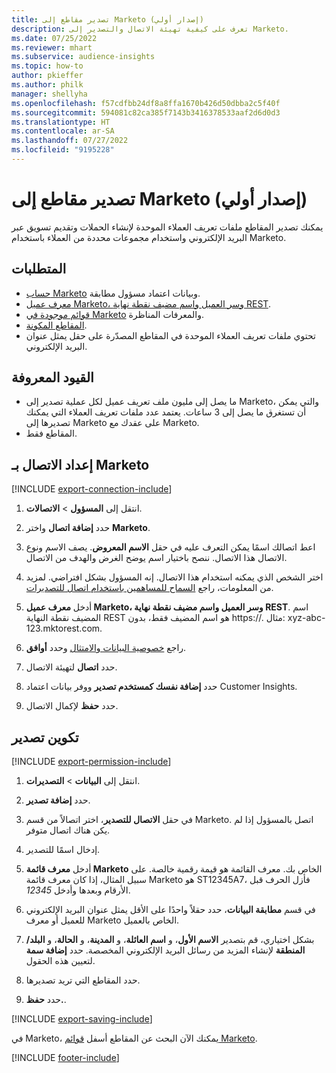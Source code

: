```yaml
---
title: تصدير مقاطع إلى Marketo (إصدار أولي)
description: تعرف على كيفية تهيئة الاتصال والتصدير إلى Marketo.
ms.date: 07/25/2022
ms.reviewer: mhart
ms.subservice: audience-insights
ms.topic: how-to
author: pkieffer
ms.author: philk
manager: shellyha
ms.openlocfilehash: f57cdfbb24df8a8ffa1670b426d50dbba2c5f40f
ms.sourcegitcommit: 594081c82ca385f7143b3416378533aaf2d6d0d3
ms.translationtype: HT
ms.contentlocale: ar-SA
ms.lasthandoff: 07/27/2022
ms.locfileid: "9195228"
---
```

# <a name="export-segments-to-marketo-preview"></a>تصدير مقاطع إلى Marketo (إصدار أولي)

يمكنك تصدير المقاطع ملفات تعريف العملاء الموحدة لإنشاء الحملات وتقديم تسويق عبر البريد الإلكتروني واستخدام مجموعات محددة من العملاء باستخدام Marketo.

## <a name="prerequisites"></a>المتطلبات

- [حساب Marketo](https://login.marketo.com/) وبيانات اعتماد مسؤول مطابقة.
- [معرف عميل Marketo، وسر العميل واسم مضيف نقطة نهاية REST](https://developers.marketo.com/rest-api/authentication/).
- [قوائم موجودة في Marketo](https://docs.marketo.com/display/public/DOCS/Understanding+Static+Lists) والمعرفات المناظرة.
- [المقاطع المكونة](segments.md).
- تحتوي ملفات تعريف العملاء الموحدة في المقاطع المصدّرة على حقل يمثل عنوان البريد الإلكتروني.

## <a name="known-limitations"></a>القيود المعروفة

- ما يصل إلى مليون ملف تعريف عميل لكل عملية تصدير إلى Marketo، والتي يمكن أن تستغرق ما يصل إلى 3 ساعات. يعتمد عدد ملفات تعريف العملاء التي يمكنك تصديرها إلى Marketo على عقدك مع Marketo.
- المقاطع فقط.

## <a name="set-up-connection-to-marketo"></a>إعداد الاتصال بـ Marketo

[!INCLUDE [export-connection-include](includes/export-connection-admn.md)]

1. انتقل إلى **المسؤول** > **الاتصالات**.

1. حدد **إضافة اتصال** واختر **Marketo**.

1. اعط اتصالك اسمًا يمكن التعرف عليه في حقل **الاسم المعروض**. يصف الاسم ونوع الاتصال هذا الاتصال. ننصح باختيار اسم يوضح الغرض والهدف من الاتصال.

1. اختر الشخص الذي يمكنه استخدام هذا الاتصال. إنه المسؤول بشكل افتراضي. لمزيد من المعلومات، راجع [السماح للمساهمين باستخدام اتصال للتصديرات](connections.md#allow-contributors-to-use-a-connection-for-exports).

1. أدخل **معرف عميل Marketo، وسر العميل واسم مضيف نقطة نهاية REST**. اسم المضيف نقطة النهاية REST هو اسم المضيف فقط، بدون https://. مثال: xyz-abc-123.mktorest.com.

1. راجع [خصوصية البيانات والامتثال](connections.md#data-privacy-and-compliance) وحدد **أوافق**.

1. حدد **اتصال** لتهيئة الاتصال.

1. حدد **إضافة نفسك كمستخدم تصدير** ووفر بيانات اعتماد Customer Insights.

1. حدد **حفظ** لإكمال الاتصال.

## <a name="configure-an-export"></a>تكوين تصدير

[!INCLUDE [export-permission-include](includes/export-permission.md)]

1. انتقل إلى **البيانات** > **التصديرات**.

1. حدد **إضافة تصدير**.

1. في حقل **الاتصال للتصدير**، اختر اتصالاً من قسم Marketo. اتصل بالمسؤول إذا لم يكن هناك اتصال متوفر.

1. إدخال اسمًا للتصدير.

1. أدخل **معرف قائمة Marketo** الخاص بك. معرف القائمة هو قيمة رقمية خالصة. على سبيل المثال، إذا كان معرف قائمة Marketo هو ST12345A7، فأزل الحرف قبل الأرقام وبعدها وأدخل *12345*.

1. في قسم **مطابقة البيانات**، حدد حقلاً واحدًا على الأقل يمثل عنوان البريد الإلكتروني للعميل أو معرف Marketo الخاص بالعميل.

1. بشكل اختياري، قم بتصدير **الاسم الأول**، و **اسم العائلة**، و **المدينة**، و **الحالة**، و **البلد/المنطقة** لإنشاء المزيد من رسائل البريد الإلكتروني المخصصة. حدد **إضافة سمة** لتعيين هذه الحقول.

1. حدد المقاطع التي تريد تصديرها.

1. حدد **حفظ.**.

[!INCLUDE [export-saving-include](includes/export-saving.md)]

في Marketo، يمكنك الآن البحث عن المقاطع أسفل [قوائم Marketo](https://docs.marketo.com/display/public/DOCS/Understanding+Static+Lists).

[!INCLUDE [footer-include](includes/footer-banner.md)]
